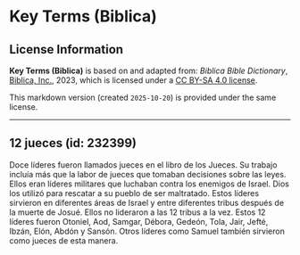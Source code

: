 # Key Terms (Biblica)

## License Information

**Key Terms (Biblica)** is based on and adapted from: _Biblica Bible Dictionary_, [Biblica, Inc.](https://www.biblica.com/), 2023, which is licensed under a [CC BY-SA 4.0 license](https://creativecommons.org/licenses/by-sa/4.0/legalcode.en).

This markdown version (created `2025-10-20`) is provided under the same license.



--------------------------------

## 12 jueces (id: 232399)

Doce líderes fueron llamados jueces en el libro de los Jueces. Su trabajo incluía más que la labor de jueces que tomaban decisiones sobre las leyes. Ellos eran líderes militares que luchaban contra los enemigos de Israel. Dios los utilizó para rescatar a su pueblo de ser maltratado. Estos líderes sirvieron en diferentes áreas de Israel y entre diferentes tribus después de la muerte de Josué. Ellos no lideraron a las 12 tribus a la vez. Estos 12 líderes fueron Otoniel, Aod, Samgar, Débora, Gedeón, Tola, Jair, Jefté, Ibzán, Elón, Abdón y Sansón. Otros líderes como Samuel también sirvieron como jueces de esta manera.


